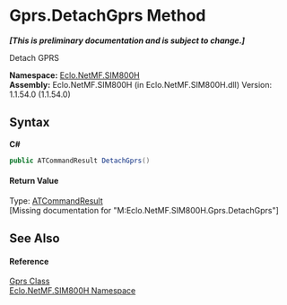 # Gprs.DetachGprs Method 
 _**\[This is preliminary documentation and is subject to change.\]**_

Detach GPRS

**Namespace:**&nbsp;<a href="N_Eclo_NetMF_SIM800H">Eclo.NetMF.SIM800H</a><br />**Assembly:**&nbsp;Eclo.NetMF.SIM800H (in Eclo.NetMF.SIM800H.dll) Version: 1.1.54.0 (1.1.54.0)

## Syntax

**C#**<br />
``` C#
public ATCommandResult DetachGprs()
```


#### Return Value
Type: <a href="T_Eclo_NetMF_SIM800H_ATCommandResult">ATCommandResult</a><br />\[Missing <returns> documentation for "M:Eclo.NetMF.SIM800H.Gprs.DetachGprs"\]

## See Also


#### Reference
<a href="T_Eclo_NetMF_SIM800H_Gprs">Gprs Class</a><br /><a href="N_Eclo_NetMF_SIM800H">Eclo.NetMF.SIM800H Namespace</a><br />